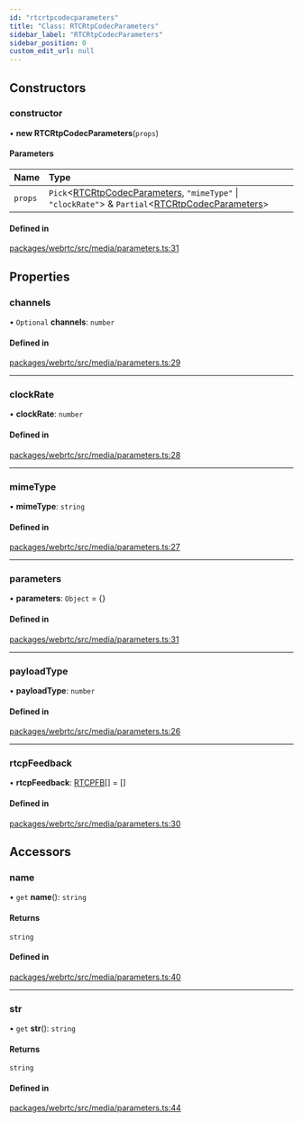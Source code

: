 ```yaml
---
id: "rtcrtpcodecparameters"
title: "Class: RTCRtpCodecParameters"
sidebar_label: "RTCRtpCodecParameters"
sidebar_position: 0
custom_edit_url: null
---
```


## Constructors

### constructor

• **new RTCRtpCodecParameters**(`props`)

#### Parameters

| Name | Type |
| :------ | :------ |
| `props` | `Pick`<[RTCRtpCodecParameters](rtcrtpcodecparameters.md), ``"mimeType"`` \| ``"clockRate"``\> & `Partial`<[RTCRtpCodecParameters](rtcrtpcodecparameters.md)\> |

#### Defined in

[packages/webrtc/src/media/parameters.ts:31](https://github.com/shinyoshiaki/werift-webrtc/blob/9b072fd/packages/webrtc/src/media/parameters.ts#L31)

## Properties

### channels

• `Optional` **channels**: `number`

#### Defined in

[packages/webrtc/src/media/parameters.ts:29](https://github.com/shinyoshiaki/werift-webrtc/blob/9b072fd/packages/webrtc/src/media/parameters.ts#L29)

___

### clockRate

• **clockRate**: `number`

#### Defined in

[packages/webrtc/src/media/parameters.ts:28](https://github.com/shinyoshiaki/werift-webrtc/blob/9b072fd/packages/webrtc/src/media/parameters.ts#L28)

___

### mimeType

• **mimeType**: `string`

#### Defined in

[packages/webrtc/src/media/parameters.ts:27](https://github.com/shinyoshiaki/werift-webrtc/blob/9b072fd/packages/webrtc/src/media/parameters.ts#L27)

___

### parameters

• **parameters**: `Object` = {}

#### Defined in

[packages/webrtc/src/media/parameters.ts:31](https://github.com/shinyoshiaki/werift-webrtc/blob/9b072fd/packages/webrtc/src/media/parameters.ts#L31)

___

### payloadType

• **payloadType**: `number`

#### Defined in

[packages/webrtc/src/media/parameters.ts:26](https://github.com/shinyoshiaki/werift-webrtc/blob/9b072fd/packages/webrtc/src/media/parameters.ts#L26)

___

### rtcpFeedback

• **rtcpFeedback**: [RTCPFB](../modules.md#rtcpfb)[] = []

#### Defined in

[packages/webrtc/src/media/parameters.ts:30](https://github.com/shinyoshiaki/werift-webrtc/blob/9b072fd/packages/webrtc/src/media/parameters.ts#L30)

## Accessors

### name

• `get` **name**(): `string`

#### Returns

`string`

#### Defined in

[packages/webrtc/src/media/parameters.ts:40](https://github.com/shinyoshiaki/werift-webrtc/blob/9b072fd/packages/webrtc/src/media/parameters.ts#L40)

___

### str

• `get` **str**(): `string`

#### Returns

`string`

#### Defined in

[packages/webrtc/src/media/parameters.ts:44](https://github.com/shinyoshiaki/werift-webrtc/blob/9b072fd/packages/webrtc/src/media/parameters.ts#L44)
